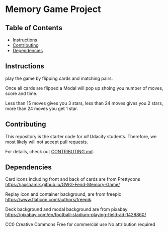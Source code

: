 # Memory Game Project

## Table of Contents

* [Instructions](#instructions)
* [Contributing](#contributing)
* [Dependencies](#dependencies)

## Instructions

play the game by flipping cards and matching pairs.

Once all cards are flipped a Modal will pop up shoing you number of moves, score and time.

Less than 15 moves gives you 3 stars, less than 24 moves gives you 2 stars, more than 24 moves you get 1 star.

## Contributing

This repository is the starter code for _all_ Udacity students. Therefore, we most likely will not accept pull requests.

For details, check out [CONTRIBUTING.md](CONTRIBUTING.md).

## Dependencies
Card icons including front and back of cards are from Prettycons https://jaxshamik.github.io/GWG-Fend-Memory-Game/

Replay icon and container background, are from freepic https://www.flaticon.com/authors/freepik.

Deck background and modal background are from pixabay https://pixabay.com/en/football-stadium-playing-field-ad-1428860/

CC0 Creative Commons
Free for commercial use 
No attribution required
